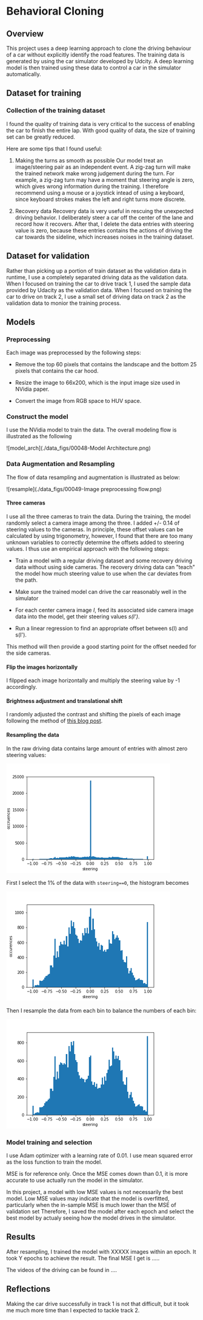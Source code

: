 # Behavioral Cloning

## Overview

This project uses a deep learning approach to clone the driving behaviour of a car without explicitly identify the road features. The training data is generated by using the car simulator developed by Udcity. A deep learning model is then trained using these data to control a car in the simulator automatically.

## Dataset for training
### Collection of the training dataset

I found the quality of training data is very critical to the success of enabling the car to finish the entire lap. With good quality of data, the size of training set can be greatly reduced.

Here are some tips that I found useful:

1. Making the turns as smooth as possible
Our model treat an image/steering pair as an independent event. A zig-zag turn will make the trained network make wrong judgement during the turn. For example, a zig-zag turn may have a moment that steering angle is zero, which gives wrong information during the training. I therefore recommend using a mouse or a joystick intead of using a keyboard, since keyboard strokes makes the left and right turns more discrete.

2. Recovery data
Recovery data is very useful in rescuing the unexpected driving behavior. I deliberately steer a car off the center of the lane and record how it recovers. After that, I delete the data entries with steering value is zero, because these entries contains the actions of driving the car towards the sideline, which increases noises in the training dataset.

## Dataset for validation

Rather than picking up a portion of train dataset as the validation data in runtime, I use a completely separated driving data as the validation data. When I focused on training the car to drive track 1, I used the sample data provided by Udacity as the validation data. When I focused on training the car to drive on track 2, I use a small set of driving data on track 2 as the validation data to monior the training process.



## Models


### Preprocessing
Each image was preprocessed by the following steps:

- Remove the top 60 pixels that contains the landscape and the bottom 25 pixels that contains the car hood.

- Resize the image to 66x200, which is the input image size used in NVidia paper.

- Convert the image from RGB space to HUV space.

### Construct the model
I use the NVidia model to train the data.
The overall modeling flow is illustrated as the following

![model_arch](./data_figs/00048-Model Architecture.png)


### Data Augmentation and Resampling

The flow of data resampling and augmentation is illustrated as below:

![resample](./data_figs/00049-Image preprocessing flow.png)

#### Three cameras
I use all the three cameras to train the data. During the training, the model randomly select a camera image among the three. I added +/- 0.14 of steering values to the cameras. In principle, these offset values can be calculated by using trigonometry, however, I found that there are too many unknown variables to correctly determine the offsets added to steering values. I thus use an empirical approach with the following steps:

- Train a model with a regular driving dataset and some recovery driving data without using side cameras. The recovery driving data can "teach" the model how much steering value to use when the car deviates from the path.

- Make sure the trained model can drive the car reasonably well in the simulator

- For each center camera image _I_, feed its associated side camera image data into the model, get their steering values _s(I')_.

- Run a linear regression to find an appropriate offset between s(I) and s(I').

This method will then provide a good starting point for the offset needed for the side cameras.


#### Flip the images horizontally
I filpped each image horizontally and multiply the steering value by -1 accordingly.


#### Brightness adjustment and translational shift
I randomly adjusted the contrast and shifting the pixels of each image following the method of [this blog post](https://chatbotslife.com/using-augmentation-to-mimic-human-driving-496b569760a9#.uug7vtl7i).


#### Resampling the data
In the raw driving data contains large amount of entries with almost zero steering values:

![original data histogram](./data_figs/hist_raw.png)

First I select the 1% of the data with ```steering==0```, the histogram becomes

![original data histogram](./data_figs/hist_1st_pass.png)

Then I resample the data from each bin to balance the numbers of each bin:

![original data histogram](./data_figs/hist_2nd_pass.png)


### Model training and selection

I use Adam optimizer with a learning rate of 0.01. I use mean squared error as the loss function to train the model.

MSE is for reference only. Once the MSE comes down than 0.1, it is more accurate to use actually run the model in the simulator. 

In this project, a model with low MSE values is not necessarily the best model. Low MSE values may indicate that the model is overfitted, particularly when the in-sample MSE is much lower than the MSE of validation set
Therefore, I saved the model after each epoch and select the best model by actualy seeing how the model drives in the simulator.


## Results

After resampling, I trained the model with XXXXX images within an epoch. It took Y epochs to achieve the result. The final MSE I get is .....



The videos of the driving can be found in ....



## Reflections

Making the car drive successfully in track 1 is not that difficult, but it took me much more time than I expected to tackle track 2. 
